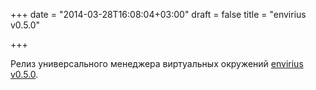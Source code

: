 +++
date = "2014-03-28T16:08:04+03:00"
draft = false
title = "envirius v0.5.0"

+++

<p>Релиз универсального менеджера виртуальных окружений&nbsp;<a href="https://github.com/ekalinin/envirius/releases/tag/0.5.0">envirius v0.5.0</a>.</p>

